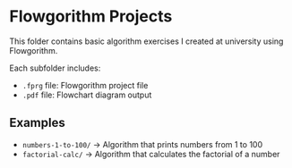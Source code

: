 # Flowgorithm Projects

This folder contains basic algorithm exercises I created at university using Flowgorithm.

Each subfolder includes:
- `.fprg` file: Flowgorithm project file  
- `.pdf` file: Flowchart diagram output

## Examples
- `numbers-1-to-100/` → Algorithm that prints numbers from 1 to 100  
- `factorial-calc/` → Algorithm that calculates the factorial of a number
